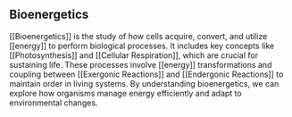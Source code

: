 ## Bioenergetics  
[[Bioenergetics]] is the study of how cells acquire, convert, and utilize [[energy]] to perform biological processes. It includes key concepts like [[Photosynthesis]] and [[Cellular Respiration]], which are crucial for sustaining life. These processes involve [[energy]] transformations and coupling between [[Exergonic Reactions]] and [[Endergonic Reactions]] to maintain order in living systems. By understanding bioenergetics, we can explore how organisms manage energy efficiently and adapt to environmental changes.